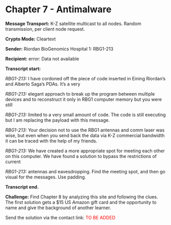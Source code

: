 # Chapter 7 - Antimalware

**Message Transport:** K-Z satellite multicast to all nodes. Random transmission, per client node request.

**Crypto Mode:** Cleartext

**Sender:** Riordan BioGenomics Hospital 1: RBG1-213

**Recipient:** error: Data not available

**Transcript start:**

*RBG1-213:* I have cordoned off the piece of code inserted in Eining Riordan’s and Alberto Saga’s PDAs. It’s a very

*RBG1-213:* elegant approach to break up the program between multiple devices and to reconstruct it only in RBG1 computer memory but you were still

*RBG1-213:* limited to a very small amount of code. The code is still executing but I am replacing the payload with this message.

*RBG1-213:* Your decision not to use the RBG1 antennas and comm laser was wise, but even when you send back the data via K-Z commercial bandwidth it can be traced with the help of my friends.

*RBG1-213:* We have created a more appropriate spot for meeting each other on this computer.  We have found a solution to bypass the restrictions of current

*RBG1-213:* antennas and eavesdropping. Find the meeting spot, and then go visual for the messages. Use padding.

**Transcript end.**

**Challenge:** Find Chapter 8 by analyzing this site and following the clues. The first solution gets a $15 US Amazon gift card and the opportunity to name and give the background of another learner. 

Send the solution via the contact link: <span style="color: red">TO BE ADDED</span>